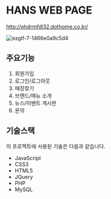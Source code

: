 # HANS WEB PAGE
http://ehdrmfdl32.dothome.co.kr/

![ezgif-7-1466e0a9c5d4](https://user-images.githubusercontent.com/81962246/115420292-fad28880-a235-11eb-86e8-acdcc0943166.gif)

## 주요기능
1. 회원가입
2. 로그인/로그아웃
3. 매장찾기
4. 브랜드/메뉴 소개
5. 뉴스/이벤트 게시판
6. 문의

## 기술스택
이 프로젝트에 사용된 기술은 다음과 같습니다.
- JavaScript
- CSS3
- HTML5
- JQuery
- PHP
- MySQL


